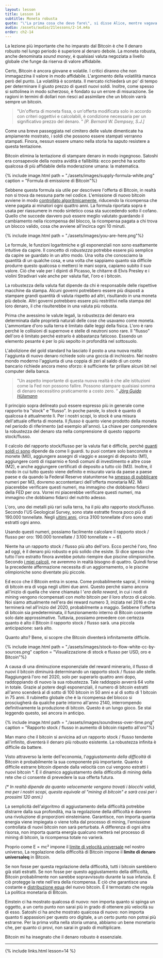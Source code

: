 ```yaml
---
layout: lesson
title: Lesson 14
subtitle: Moneta robusta
quote: "\"La prima cosa che devo fare\", si disse Alice, mentre vagava nel bosco, \"è crescere fino alla mia giusta dimensione, e la seconda cosa è trovare la mia strada in quel bel giardino. Penso che sia cosa migliore da fare.\""
audio: /assets/audio/21lessons/2-14.m4a
order: ch2-14
---
```


La lezione più importante che ho imparato dal Bitcoin è che 
Il denaro robusto nel lungo periodo è superiore al denaro debole. La moneta robusta, anche
denominata *sound money*, è qualsiasi valuta negoziata a livello globale che
funge da riserva di valore affidabile.

Certo, Bitcoin è ancora giovane e volatile. I critici diranno che
non immagazzina il valore in modo affidabile. L'argomento della volatilità manca però del punto. 
La volatilità è scontata. Il mercato richiederà un po' di tempo per determinare il giusto prezzo di questi nuovi soldi. Inoltre, come spesso si
sottolinea in modo scherzoso, è fondato su un errore di misurazione. 
Se ragioni in termini di dollari non riesci ad assimilare che un 
bitcoin varrà sempre un bitcoin.

> "Un'offerta di moneta fissa, o un'offerta modificata solo in accordo con
> criteri oggettivi e calcolabili, è condizione necessaria per un
> significativo prezzo del denaro. "
> <cite> [P. Bernard W. Dempsey, S.J.] </cite>

Come una breve passeggiata nel cimitero delle valute dimenticate ha ampiamente
mostrato, i soldi che possono essere stampati verranno stampati. Finora, nessun 
essere umano nella storia ha saputo resistere a questa tentazione.

Bitcoin elimina la tentazione di stampare denaro in modo ingegnoso. 
Satoshi era consapevole della nostra avidità e fallibilità: ecco perché
ha scelto qualcosa di più affidabile della moderazione umana: la matematica.

{% include image.html path = "./assets/images/supply-formula-white.png" caption = "Formula di emissione di Bitcoin"%}

Sebbene questa formula sia utile per descrivere l'offerta di Bitcoin, 
in realtà non si trova da nessuna parte nel codice. L'emissione di nuovo bitcoin avviene 
in modo [controllato algoritmicamente][algorithmically controlled], riducendo la ricompensa
che viene pagata ai minatori ogni quattro anni. La formula riportata sopra è usata per
riassumere in modo sintetico cosa sta succedendo sotto il cofano. Quello che succede davvero può
essere meglio valutato guardando il cambiamento nella ricompensa del blocco, la ricompensa pagata
a chi trova un blocco valido, cosa che avviene all'incirca ogni 10
minuti.

{% include image.html path = "./assets/images/you-are-here.png"%}

Le formule, le funzioni logaritmiche e gli esponenziali non sono esattamente
intuitive da capire. Il concetto di *robustezza* potrebbe essere più semplice da
capire se guardato in un altro modo. Una volta che conosciamo la quantità di un qualche 
cosa, e una volta che sappiamo quanto sia difficile produrre questo qualcosa o
metterci le mani sopra, capiamo subito il suo valore. Ciò che vale per
I dipinti di Picasso, le chitarre di Elvis Presley e i violini Stradivari
vale anche per valuta fiat, l'oro e i bitcoin.

La robustezza della valuta fiat dipende da chi è responsabile delle
rispettive macchine da stampa. Alcuni governi potrebbero essere più disposti a 
stampare grandi quantità di valuta rispetto ad altri, risultando in una moneta 
più debole. Altri governi potrebbero essere più restrittivi nella stampa del 
loro denaro, il che risulterebbe in una valuta più robusta.

Prima che avessimo le valute legali, la robustezza del denaro era determinata dalle 
proprietà naturali delle cose che usavamo come moneta. L'ammontare
d'oro sulla terra è limitato dalle leggi della fisica. L'oro è raro perché
le collisioni di supernove e stelle di neutroni sono rare. Il "flusso" dell'oro è
limitato perché estrarlo è abbastanza faticoso. Essendo un elemento pesante
è per lo più sepolto in profondità nel sottosuolo.

L'abolizione del gold standard ha lasciato il posto a una nuova realtà: l'aggiunta
di nuovo denaro richiede solo una goccia di inchiostro. Nel nostro mondo moderno 
l'aggiunta di una coppia di zeri al saldo di un conto bancario richiede ancora meno
sforzo: è sufficiente far prillare alcuni bit nel computer della banca.

> "Un aspetto importante di questa nuova realtà è che alle istituzioni come
> la Fed non possono fallire. Possono stampare qualsiasi somma di denaro
> necessitino praticamente a costo zero. "
> <cite> [Jörg Guido Hülsmann] </cite>

Il principio sopra delineato può essere espresso più in generale come
rapporto tra "stock" e "flusso". In poche parole, lo *stock* è quanto di
qualcosa è attualmente lì. Per i nostri scopi, lo stock è una misura
dell'attuale offerta di moneta. Il *flusso* è quanto viene prodotto della moneta
nel periodo di riferimento (ad esempio all'anno). La chiave per comprendere la robustezza
del denaro sta nella comprensione di questo rapporto stock/flusso.

Il calcolo del rapporto stock/flusso per la valuta fiat è difficile,
perché [quanti soldi ci sono][how much money there is] dipende da come li guardi. tu
puoi contare solo banconote e monete (M0), aggiungere assegni di viaggio e assegni
di deposito (M1), aggiungere conti di risparmio e fondi comuni di investimento e altre
cose (M2), e anche aggiungere certificati di deposito a tutto ciò (M3).
Inoltre, il modo in cui tutto questo viene definito e misurato varia da paese a paese
paese e da quando la Federal Reserve statunitense ha [smesso di pubblicare][stopped publishing] 
numeri per M3, dovremo accontentarci dell'offerta monetaria M2. Mi piacerebbe verificare 
questi numeri, ma immagino che dobbiamo fidarci della FED
per ora.
Vorrei
mi piacerebbe verificare questi numeri, ma immagino che dobbiamo fidarci del nutrito
adesso.

L'oro, uno dei metalli più rari sulla terra, ha il più alto rapporto stock/flusso. 
Secondo l'US Geological Survey, sono state estratte finora poco più di 190.000
tonnellate. Negli [ultimi anni][last few years], circa 3100 tonnellate d'oro
sono stati estratti ogni anno.

Usando questi numeri, possiamo facilmente calcolare il rapporto stock / flusso per
oro: 190.000 tonnellate / 3.100 tonnellate = \~ 61.

Niente ha un rapporto stock / flusso più alto dell'oro. Ecco perché l'oro,
fino ad oggi, è il denaro più robusto e più solido che esiste. Si dice spesso
che tutto l'oro estratto finora avrebbe potuto riempire due piscine olimpioniche. 
Secondo [i miei calcoli][my calculations], ne avremmo in realtà bisogno di quattro. 
Quindi forse la precedente affermazione necessita  di un aggiornamento, o le 
piscine olimpioniche sono diventate più piccole.

Ed ecco che il Bitcoin entra in scena. Come probabilmente saprai, il mining di bitcoin 
era di voga negli ultimi due anni. Questo perché siamo ancora all'inizio
di quella che viene chiamata l '*era della reward*, in cui i nodi di mining vengono
ricompensati con *molto* bitcoin per il loro sforzo di calcolo. Noi siamo
attualmente nell'era dei reward numero 3, iniziata nel 2016 e che terminerà nel
all'inizio del 2020, probabilmente a maggio. Sebbene l'offerta di bitcoin sia predeterminata,
il funzionamento interno di Bitcoin consente solo date approssimative.
Tuttavia, possiamo prevedere con certezza quanto è alto il Bitcoin
il rapporto stock / flusso sarà. una piccola anticipazione: sarà alto.

Quanto alto? Bene, si scopre che Bitcoin diventerà infinitamente difficile.

{% include image.html path = "./assets/images/stock-to-flow-white-cc-by-sources.png" caption = "Visualizzazione di stock e flusso per USD, oro e Bitcoin"%}



A causa di una diminuzione esponenziale del reward minerario, il flusso di nuovi
il bitcoin diminuirà determinando un rapporto stock / flusso alle stelle.
Raggiungerà l'oro nel 2020, solo per superarlo quattro anni dopo,
raddoppiando di nuovo la sua robustezza. Tale raddoppio avverrà 64 volte in
totale. Grazie al potere degli esponenziali, il numero di bitcoin estratti
all'anno scenderà al di sotto di 100 bitcoin in 50 anni e al di sotto di 1 bitcoin in
75 anni. Il rubinetto globale che è la ricompensa del blocco si prosciugherà
da qualche parte intorno all'anno 2140, interrompendo definitivamente la produzione di
bitcoin. Questo è un lungo gioco. Se stai leggendo questo, sei ancora
in anticipo.

{% include image.html path = "./assets/images/soundness-over-time.png" caption = "Rapporto stock / flusso in aumento di bitcoin rispetto all'oro"%}

Man mano che il bitcoin si avvicina ad un rapporto stock / flusso tendente all'infinito, 
diventerà il denaro più robusto esistente. La robustezza infinita è difficile da battere.

Visto attraverso la lente dell'economia, l'*aggiustamento della difficoltà* di Bitcoin
è probabilmente la sua componente più importante. Quanto è difficile estrarre bitcoin
dipende dalla velocità con cui vengono estratti i nuovi bitcoin \*. È il dinamico
aggiustamento della difficoltà di mining della rete che ci consente di
prevedere la sua offerta futura.

*(\* In realtà dipende da quanto velocemente vengono trovati i blocchi validi, ma per
i nostri scopi, questa equivale al "mining di bitcoin" e sarà così
per i prossimi 120 anni.)*

La semplicità dell'algoritmo di aggiustamento della difficoltà potrebbe distrarre
dalla sua profondità, ma la regolazione della difficoltà è davvero una rivoluzione
di proporzioni einsteiniane. Garantisce, non importa quanta energia viene impiegata 
o viene tolta dal processo di mining, l'emissione controllata di nuovi bitcoin non sarà
perturbata. A differenza di ogni altra risorsa, non importa quanta
energia qualcuno metterà nel processo di mining di bitcoin, la ricompensa totale no
varierà.

Proprio come E = mc² impone il [limite di velocità universale][universal speed limit] nel nostro universo,
La regolazione della difficoltà di Bitcoin impone il **limite di denaro universaleq**
in Bitcoin.

Se non fosse per questa regolazione della difficoltà, tutti i bitcoin sarebbero
già stati estratti. Se non fosse per questo aggiustamento della difficoltà,
Bitcoin probabilmente non sarebbe sopravvissuto durante la sua infanzia. È ciò
protegge la rete nell'era della ricompensa. È ciò che garantisce una costante e
[distribuzione equa][fair distribution] del nuovo bitcoin. È il termostato che regola
La politica monetaria di Bitcoin.

Einstein ci ha mostrato qualcosa di nuovo: non importa quanto si spinga un
oggetto, a un certo punto non sarai più in grado di ottenere più velocità su di 
esso. Satoshi ci ha anche mostrato qualcosa di nuovo: non importa quanto ti appassioni
per questo oro digitale, a un certo punto non potrai più estrarne. Per la prima volta 
nella storia umana, abbiamo un bene monetario che, per quanto ci provi, non sarai in grado di
moltiplicare.

Bitcoin mi ha insegnato che il denaro robusto è essenziale.

---

{% include links.html lesson=14 %}

<!-- Internal -->
[much energy]: https://dergigi.com/2018/06/10/bitcoin-s-energy-consumption/

[Fr. Bernard W. Dempsey, S.J.]: https://www.jstor.org/stable/29769582
[Jörg Guido Hülsmann]: https://mises.org/sites/default/files/The%20Ethics%20of%20Money%20Production_2.pdf
[stopped publishing]: https://www.federalreserve.gov/Releases/h6/discm3.htm
[last few years]: https://minerals.usgs.gov/minerals/pubs/mcs/2018/mcs2018.pdf
[my calculations]: https://www.wolframalpha.com/input/?i=volume+of+190000+metric+tons+gold+%2F+olympic+swimming+pool+volume
[fair distribution]: https://blog.picks.co/bitcoins-distribution-was-fair-e2ef7bbbc892

<!-- Bitcoin Wiki -->
[algorithmically controlled]: https://en.bitcoin.it/wiki/Controlled_supply

<!-- Wikipedia -->
[how much money there is]: https://en.wikipedia.org/wiki/Money_supply
[universal speed limit]: https://en.wikipedia.org/wiki/Speed_of_light#Upper_limit_on_speeds
[alice]: https://en.wikipedia.org/wiki/Alice%27s_Adventures_in_Wonderland
[carroll]: https://en.wikipedia.org/wiki/Lewis_Carroll

